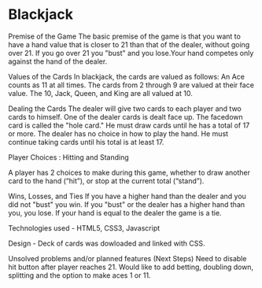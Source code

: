 # Blackjack


Premise of the Game
The basic premise of the game is that you want to have a hand value that is closer to 21 than that of the dealer, without going over 21. If you go over 21 you "bust" and you lose.Your hand competes only against the hand of the dealer. 


Values of the Cards
In blackjack, the cards are valued as follows:
An Ace counts as 11 at all times. 
The cards from 2 through 9 are valued at their face value.
The 10, Jack, Queen, and King are all valued at 10.


Dealing the Cards
The dealer will give two cards to each player and two cards to himself. One of the dealer
cards is dealt face up. The facedown card is called the "hole card."
He must draw cards until he has a total of 17 or more. The dealer has no choice in how to play the hand. He must continue taking cards until his total is at least 17. 

Player Choices : Hitting and Standing

A player has 2 choices to make during this game, whether to draw another card to the hand (“hit”), or stop at the current total (“stand”).

Wins, Losses, and Ties
If you have a higher hand than the dealer and you did not "bust" you win.
If you "bust" or the dealer has a higher hand than you, you lose.
If your hand is equal to the dealer the game is a tie.



Technologies used - HTML5, CSS3, Javascript


Design - Deck of cards was dowloaded and linked with CSS.



Unsolved problems and/or planned features (Next Steps) 
Need to disable hit button after player reaches 21. 
Would like to add betting, doubling down, splitting and the option to make aces 1 or 11.

